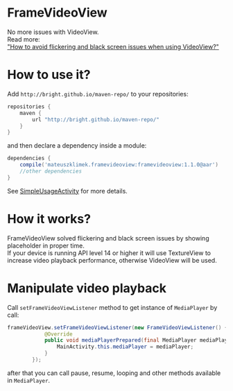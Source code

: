 # FrameVideoView
No more issues with VideoView. <br />
Read more: <br/>
["How to avoid flickering and black screen issues when using VideoView?"](http://blog.brightinventions.pl/frame-video-view/)<br/>
# How to use it?
Add `http://bright.github.io/maven-repo/` to your repositories:
```groovy
repositories {
    maven {
        url "http://bright.github.io/maven-repo/"
    }
}
```
and then declare a dependency inside a module:
```groovy
dependencies {
    compile('mateuszklimek.framevideoview:framevideoview:1.1.0@aar')
    //other dependencies
}
```

See [SimpleUsageActivity](https://github.com/mklimek/FrameVideoView/blob/master/example/src/main/java/mateuszklimek/framevideoview/example/SimpleUsageActivity.java) for more details.

# How it works?
FrameVideoView solved flickering and black screen issues by showing placeholder in proper time.<br/>
If your device is running API level 14 or higher it will use TextureView to increase video playback performance, otherwise VideoView will be used.

# Manipulate video playback
Call `setFrameVideoViewListener` method to get instance of `MediaPlayer` by call:
```java
frameVideoView.setFrameVideoViewListener(new FrameVideoViewListener() {
            @Override
            public void mediaPlayerPrepared(final MediaPlayer mediaPlayer) {
                MainActivity.this.mediaPlayer = mediaPlayer;
            }
        });
```
after that you can call pause, resume, looping and other methods available in `MediaPlayer`.
